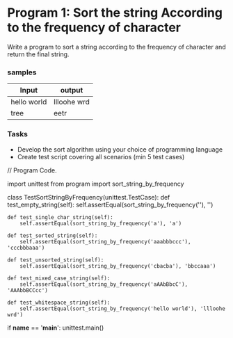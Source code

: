 # Program 1: Sort the string According to the frequency of character

Write a program to sort a string according to the frequency of character and return the final string.

### samples
Input | output
 ------|-------
hello world | llloohe wrd
tree | eetr


### Tasks
- Develop the sort algorithm using your choice of programming language
- Create test script covering all scenarios (min 5 test cases)

// Program Code.

import unittest
from program import sort_string_by_frequency

class TestSortStringByFrequency(unittest.TestCase):
    def test_empty_string(self):
        self.assertEqual(sort_string_by_frequency(''), '')
    
    def test_single_char_string(self):
        self.assertEqual(sort_string_by_frequency('a'), 'a')
    
    def test_sorted_string(self):
        self.assertEqual(sort_string_by_frequency('aaabbbccc'), 'cccbbbaaa')
    
    def test_unsorted_string(self):
        self.assertEqual(sort_string_by_frequency('cbacba'), 'bbccaaa')
    
    def test_mixed_case_string(self):
        self.assertEqual(sort_string_by_frequency('aAAbBbcC'), 'AAAbbBCCcc')
    
    def test_whitespace_string(self):
        self.assertEqual(sort_string_by_frequency('hello world'), 'llloohe wrd')

if __name__ == '__main__':
    unittest.main()